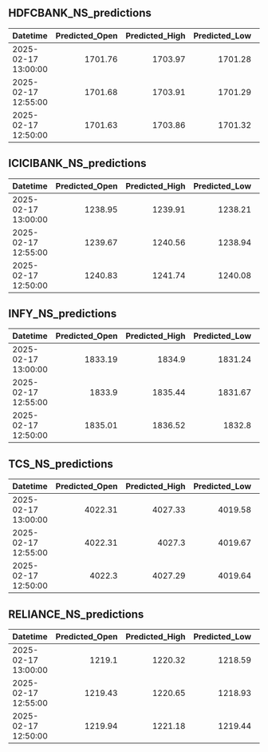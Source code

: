 ## HDFCBANK_NS_predictions
| Datetime            |   Predicted_Open |   Predicted_High |   Predicted_Low |   Predicted_Close |   Predicted_Volume |
|:--------------------|-----------------:|-----------------:|----------------:|------------------:|-------------------:|
| 2025-02-17 13:00:00 |          1701.76 |          1703.97 |         1701.28 |           1702.68 |            67741.8 |
| 2025-02-17 12:55:00 |          1701.68 |          1703.91 |         1701.29 |           1702.67 |            67081.5 |
| 2025-02-17 12:50:00 |          1701.63 |          1703.86 |         1701.32 |           1702.67 |            66776.5 |

## ICICIBANK_NS_predictions
| Datetime            |   Predicted_Open |   Predicted_High |   Predicted_Low |   Predicted_Close |   Predicted_Volume |
|:--------------------|-----------------:|-----------------:|----------------:|------------------:|-------------------:|
| 2025-02-17 13:00:00 |          1238.95 |          1239.91 |         1238.21 |           1238.73 |            68974.4 |
| 2025-02-17 12:55:00 |          1239.67 |          1240.56 |         1238.94 |           1239.51 |            66365.7 |
| 2025-02-17 12:50:00 |          1240.83 |          1241.74 |         1240.08 |           1240.78 |            71907.1 |

## INFY_NS_predictions
| Datetime            |   Predicted_Open |   Predicted_High |   Predicted_Low |   Predicted_Close |   Predicted_Volume |
|:--------------------|-----------------:|-----------------:|----------------:|------------------:|-------------------:|
| 2025-02-17 13:00:00 |          1833.19 |          1834.9  |         1831.24 |           1832.65 |            55586.8 |
| 2025-02-17 12:55:00 |          1833.9  |          1835.44 |         1831.67 |           1833.02 |            50629.6 |
| 2025-02-17 12:50:00 |          1835.01 |          1836.52 |         1832.8  |           1834.14 |            49220.5 |

## TCS_NS_predictions
| Datetime            |   Predicted_Open |   Predicted_High |   Predicted_Low |   Predicted_Close |   Predicted_Volume |
|:--------------------|-----------------:|-----------------:|----------------:|------------------:|-------------------:|
| 2025-02-17 13:00:00 |          4022.31 |          4027.33 |         4019.58 |           4023.8  |            24755.1 |
| 2025-02-17 12:55:00 |          4022.31 |          4027.3  |         4019.67 |           4023.74 |            24489.7 |
| 2025-02-17 12:50:00 |          4022.3  |          4027.29 |         4019.64 |           4023.74 |            24537   |

## RELIANCE_NS_predictions
| Datetime            |   Predicted_Open |   Predicted_High |   Predicted_Low |   Predicted_Close |   Predicted_Volume |
|:--------------------|-----------------:|-----------------:|----------------:|------------------:|-------------------:|
| 2025-02-17 13:00:00 |          1219.1  |          1220.32 |         1218.59 |           1219.3  |            92064.9 |
| 2025-02-17 12:55:00 |          1219.43 |          1220.65 |         1218.93 |           1219.63 |            91697.5 |
| 2025-02-17 12:50:00 |          1219.94 |          1221.18 |         1219.44 |           1220.14 |            89662.8 |

